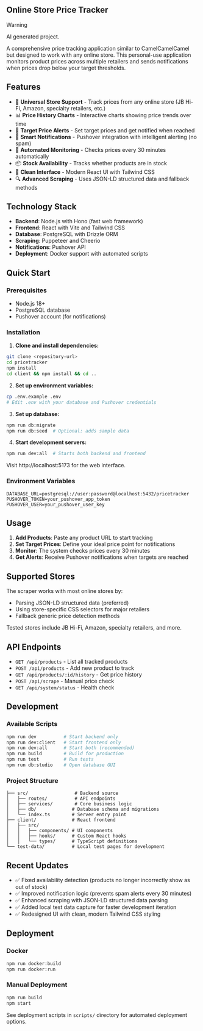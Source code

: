## Online Store Price Tracker

> [!WARNING]
> AI generated project.


A comprehensive price tracking application similar to CamelCamelCamel but designed to work with any online store. This personal-use application monitors product prices across multiple retailers and sends notifications when prices drop below your target thresholds.

## Features

- 🛒 **Universal Store Support** - Track prices from any online store (JB Hi-Fi, Amazon, specialty retailers, etc.)
- 📊 **Price History Charts** - Interactive charts showing price trends over time
- 🎯 **Target Price Alerts** - Set target prices and get notified when reached
- 📱 **Smart Notifications** - Pushover integration with intelligent alerting (no spam)
- 🔄 **Automated Monitoring** - Checks prices every 30 minutes automatically
- 📦 **Stock Availability** - Tracks whether products are in stock
- 🎨 **Clean Interface** - Modern React UI with Tailwind CSS
- 🔍 **Advanced Scraping** - Uses JSON-LD structured data and fallback methods

## Technology Stack

- **Backend**: Node.js with Hono (fast web framework)
- **Frontend**: React with Vite and Tailwind CSS
- **Database**: PostgreSQL with Drizzle ORM
- **Scraping**: Puppeteer and Cheerio
- **Notifications**: Pushover API
- **Deployment**: Docker support with automated scripts

## Quick Start

### Prerequisites

- Node.js 18+
- PostgreSQL database
- Pushover account (for notifications)

### Installation

1. **Clone and install dependencies:**
```bash
git clone <repository-url>
cd pricetracker
npm install
cd client && npm install && cd ..
```

2. **Set up environment variables:**
```bash
cp .env.example .env
# Edit .env with your database and Pushover credentials
```

3. **Set up database:**
```bash
npm run db:migrate
npm run db:seed  # Optional: adds sample data
```

4. **Start development servers:**
```bash
npm run dev:all  # Starts both backend and frontend
```

Visit http://localhost:5173 for the web interface.

### Environment Variables

```env
DATABASE_URL=postgresql://user:password@localhost:5432/pricetracker
PUSHOVER_TOKEN=your_pushover_app_token
PUSHOVER_USER=your_pushover_user_key
```

## Usage

1. **Add Products**: Paste any product URL to start tracking
2. **Set Target Prices**: Define your ideal price point for notifications
3. **Monitor**: The system checks prices every 30 minutes
4. **Get Alerts**: Receive Pushover notifications when targets are reached

## Supported Stores

The scraper works with most online stores by:
- Parsing JSON-LD structured data (preferred)
- Using store-specific CSS selectors for major retailers
- Fallback generic price detection methods

Tested stores include JB Hi-Fi, Amazon, specialty retailers, and more.

## API Endpoints

- `GET /api/products` - List all tracked products
- `POST /api/products` - Add new product to track
- `GET /api/products/:id/history` - Get price history
- `POST /api/scrape` - Manual price check
- `GET /api/system/status` - Health check

## Development

### Available Scripts

```bash
npm run dev          # Start backend only
npm run dev:client   # Start frontend only  
npm run dev:all      # Start both (recommended)
npm run build        # Build for production
npm run test         # Run tests
npm run db:studio    # Open database GUI
```

### Project Structure

```
├── src/                 # Backend source
│   ├── routes/          # API endpoints
│   ├── services/        # Core business logic
│   ├── db/             # Database schema and migrations
│   └── index.ts        # Server entry point
├── client/             # React frontend
│   ├── src/
│   │   ├── components/ # UI components
│   │   ├── hooks/      # Custom React hooks
│   │   └── types/      # TypeScript definitions
└── test-data/          # Local test pages for development
```

## Recent Updates

- ✅ Fixed availability detection (products no longer incorrectly show as out of stock)
- ✅ Improved notification logic (prevents spam alerts every 30 minutes)
- ✅ Enhanced scraping with JSON-LD structured data parsing
- ✅ Added local test data capture for faster development iteration
- ✅ Redesigned UI with clean, modern Tailwind CSS styling

## Deployment

### Docker

```bash
npm run docker:build
npm run docker:run
```

### Manual Deployment

```bash
npm run build
npm start
```

See deployment scripts in `scripts/` directory for automated deployment options.
